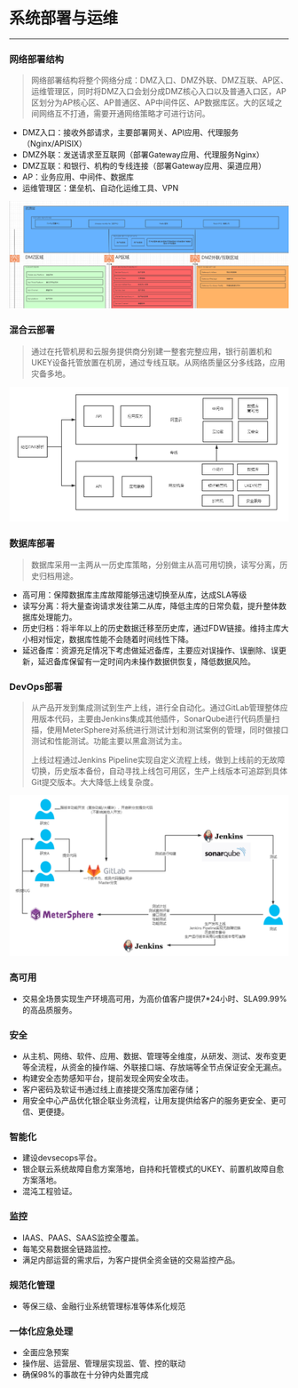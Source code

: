 # 系统部署与运维

---

### 网络部署结构

> 网络部署结构将整个网络分成：DMZ入口、DMZ外联、DMZ互联、AP区、运维管理区，同时将DMZ入口会划分成DMZ核心入口以及普通入口区，AP区划分为AP核心区、AP普通区、AP中间件区、AP数据库区。大的区域之间网络互不打通，需要开通网络策略才可进行访问。

* DMZ入口：接收外部请求，主要部署网关、API应用、代理服务（Nginx/APISIX）
* DMZ外联：发送请求至互联网（部署Gateway应用、代理服务Nginx）
* DMZ互联：和银行、机构的专线连接（部署Gateway应用、渠道应用）
* AP：业务应用、中间件、数据库
* 运维管理区：堡垒机、自动化运维工具、VPN

![](/assets/网络结构示意图.png)

### 混合云部署

> 通过在托管机房和云服务提供商分别建一整套完整应用，银行前置机和UKEY设备托管放置在机房，通过专线互联。从网络质量区分多线路，应用灾备多地。

![](/assets/混合云部署方案.png)

### 数据库部署

> 数据库采用一主两从一历史库策略，分别做主从高可用切换，读写分离，历史归档用途。

* 高可用：保障数据库主库故障能够迅速切换至从库，达成SLA等级
* 读写分离：将大量查询请求发往第二从库，降低主库的日常负载，提升整体数据库处理能力。
* 历史归档：将半年以上的历史数据迁移至历史库，通过FDW链接。维持主库大小相对恒定，数据库性能不会随着时间线性下降。
* 延迟备库：资源充足情况下考虑做延迟备库，主要应对误操作、误删除、误更新，延迟备库保留有一定时间内未操作数据供恢复，降低数据风险。

### DevOps部署

> 从产品开发到集成测试到生产上线，进行全自动化。通过GitLab管理整体应用版本代码，主要由Jenkins集成其他插件，SonarQube进行代码质量扫描，使用MeterSphere对系统进行测试计划和测试案例的管理，同时做接口测试和性能测试。功能主要以黑盒测试为主。
>
> 上线过程通过Jenkins Pipeline实现自定义流程上线，做到上线前的无故障切换，历史版本备份，自动寻找上线包可用区，生产上线版本可追踪到具体Git提交版本。大大降低上线复杂度。

![](/assets/DevOps流程.png)

### 高可用

* 交易全场景实现生产环境高可用，为高价值客户提供7\*24小时、SLA99.99%的高品质服务。

### 安全

* 从主机、网络、软件、应用、数据、管理等全维度，从研发、测试、发布变更等全流程，从资金的操作端、外联接口端、存放端等全节点保证安全无漏点。
* 构建安全态势感知平台，提前发现全网安全攻击。
* 客户密码及软证书通过线上直接提交落库加密存储；
* 用安全中心产品优化银企联业务流程，让用友提供给客户的服务更安全、更可信、更便捷。

### 智能化

* 建设devsecops平台。
* 银企联云系统故障自愈方案落地，自持和托管模式的UKEY、前置机故障自愈方案落地。
* 混沌工程验证。

### 监控

* IAAS、PAAS、SAAS监控全覆盖。
* 每笔交易数据全链路监控。
* 满足内部运营的需求后，为客户提供全资金链的交易监控产品。

### 规范化管理

* 等保三级、金融行业系统管理标准等体系化规范

### 一体化应急处理

* 全面应急预案
* 操作层、运营层、管理层实现监、管、控的联动
* 确保98%的事故在十分钟内处置完成

### 



